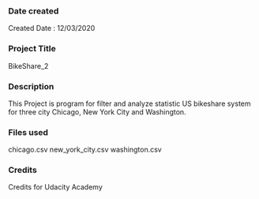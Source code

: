 ### Date created
Created Date : 12/03/2020

### Project Title
BikeShare_2

### Description
This Project is program for filter and analyze statistic US bikeshare system
for three city Chicago, New York City and Washington.

### Files used
chicago.csv
new_york_city.csv
washington.csv

### Credits
Credits for Udacity Academy
